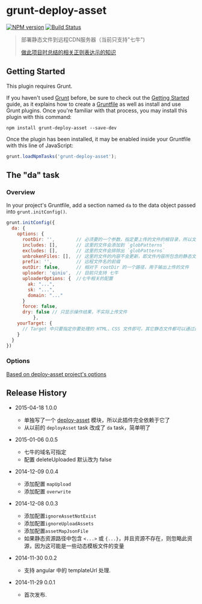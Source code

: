 # grunt-deploy-asset

[![NPM version](https://badge.fury.io/js/grunt-deploy-asset.svg)](https://npmjs.org/package/grunt-deploy-asset)
[![Build Status](https://travis-ci.org/qiu8310/grunt-deploy-asset.svg)](https://travis-ci.org/qiu8310/grunt-deploy-asset)


> 部署静态文件到远程CDN服务器（当前只支持"七牛")
>
> [做此项目时总结的相关正则表达示的知识](regexp-help.md)

## Getting Started
This plugin requires Grunt.

If you haven't used [Grunt](http://gruntjs.com/) before, be sure to check out the [Getting Started](http://gruntjs.com/getting-started) guide, as it explains how to create a [Gruntfile](http://gruntjs.com/sample-gruntfile) as well as install and use Grunt plugins. Once you're familiar with that process, you may install this plugin with this command:

```shell
npm install grunt-deploy-asset --save-dev
```

Once the plugin has been installed, it may be enabled inside your Gruntfile with this line of JavaScript:

```js
grunt.loadNpmTasks('grunt-deploy-asset');
```

## The "da" task

### Overview

In your project's Gruntfile, add a section named `da` to the data object passed into `grunt.initConfig()`.

```js
grunt.initConfig({
  da: {
    options: {
      rootDir: '',        // 必须要的一个参数，指定要上传的文件的根目录，所以文件必须在此目录之内
      includes: [],       // 这里的文件会添加到 `globPatterns`
      excludes: [],       // 这里的文件会排除出 `globPatterns`
      unbrokenFiles: [],  // 这里的文件的内容不会更新，即文件内容所包含的静态文件都不会更新
      prefix: '',         // 远程文件名的前缀
      outDir: false,      // 相对于 rootDir 的一个路径，用于输出上传的文件
      uploader: 'qiniu',  // 目前只支持 七牛
      uploaderOptions: {  //七牛相关的配置
        ak: "...",
        sk: "...",
        domain: "..."
      }
      force: false,
      dry: false // 只显示操作结果，不实际上传文件
          },
    yourTarget: {
      // Target 中只要指定你要处理的 HTML、CSS 文件即可，其它静态文件都可以通过这两类文件索引到，索引不到的不会上传，有索引，但文件不存在的会出 warning 提醒
    }
  }
})
```

### Options

[Based on deploy-asset project's options](http://qiu8310.github.io/deploy-asset/global.html#da)




## Release History

* 2015-04-18  1.0.0

  - 单独写了一个 [deploy-asset](https://github.com/qiu8310/deploy-asset) 模块，所以此插件完全依赖于它了
  - 从以前的 `deployAsset` task 改成了 `da` task，简单明了
  

* 2015-01-06  0.0.5
  
  - 七牛的域名可指定
  - 配置 deleteUploaded 默认改为 false

* 2014-12-09  0.0.4

  - 添加配置 `mapUpload`
  - 添加配置 `overwrite`
    
* 2014-12-08  0.0.3

  - 添加配置`ignoreAssetNotExist`
  - 添加配置`ignoreUploadAssets`
  - 添加配置`assetMapJsonFile`
  - 如果静态资源路径中包含 `<...>` 或 `{...}`，并且资源不存在，则忽略此资源，因为这可能是一些动态模板文件的变量
    
    
* 2014-11-30  0.0.2

  - 支持 angular 中的 templateUrl 处理.
    
    
* 2014-11-29  0.0.1

    - 首次发布.

